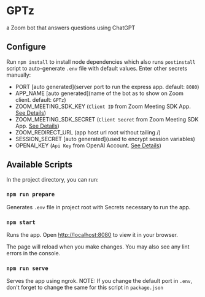 # GPTz

a Zoom bot that answers questions using ChatGPT

## Configure

Run `npm install` to install node dependencies which also runs `postinstall` script to auto-generate `.env` file with default values. Enter other secrets manually:

* PORT [auto generated](server port to run the express app. default: `8080`)
* APP_NAME [auto generated](name of the bot as to show on Zoom client. default: `GPTz`)
* ZOOM_MEETING_SDK_KEY (`Client ID` from Zoom Meeting SDK App. [See Details](https://developers.zoom.us/docs/meeting-sdk/create/https:/))
* ZOOM_MEETING_SDK_SECRET (`Client Secret` from Zoom Meeting SDK App. [See Details](https://developers.zoom.us/docs/meeting-sdk/create/https:/))
* ZOOM_REDIRECT_URL (app host url root without tailing /)
* SESSION_SECRET [auto generated](used to encrypt session variables)
* OPENAI_KEY (`Api Key` from OpenAI Account. [See Details](https://help.openai.com/en/articles/4936850-where-do-i-find-my-secret-api-keyhttps:/))

## Available Scripts

In the project directory, you can run:

### `npm run prepare`

Generates `.env` file in project root with Secrets necessary to run the app.

### `npm start`

Runs the app.
Open [http://localhost:8080](http://localhost:8080) to view it in your browser.

The page will reload when you make changes.
You may also see any lint errors in the console.

### `npm run serve`

Serves the app using ngrok. NOTE: If you change the default port in `.env`, don't forget to change the same for this script in `package.json`
